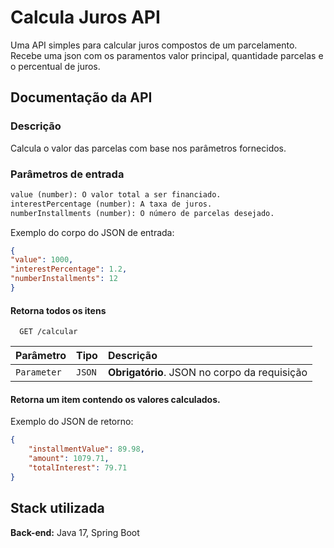 
# Calcula Juros API

Uma API simples para calcular juros compostos de um parcelamento. Recebe uma json com os paramentos valor principal, quantidade parcelas e o percentual de juros.




## Documentação da API

### Descrição
Calcula o valor das parcelas com base nos parâmetros fornecidos.

### Parâmetros de entrada
```html
value (number): O valor total a ser financiado.
interestPercentage (number): A taxa de juros.
numberInstallments (number): O número de parcelas desejado.
```
Exemplo do corpo do JSON de entrada:
```json
{    
"value": 1000,
"interestPercentage": 1.2,
"numberInstallments": 12
}
```

#### Retorna todos os itens

```http
  GET /calcular
```

| Parâmetro   | Tipo       | Descrição                           |
| :---------- | :--------- | :---------------------------------- |
| `Parameter` | `JSON` | **Obrigatório**. JSON no corpo da requisição |

#### Retorna um item contendo os valores calculados.

Exemplo do JSON de retorno:
```json
{
    "installmentValue": 89.98,
    "amount": 1079.71,
    "totalInterest": 79.71
}   
```




## Stack utilizada

**Back-end:** Java 17, Spring Boot

